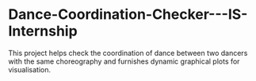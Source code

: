 # Dance-Coordination-Checker---IS-Internship
This project helps check the coordination of dance between two dancers with the same choreography and furnishes dynamic graphical plots for visualisation.
